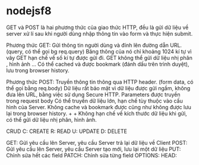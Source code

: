 # nodejsf8

GET và POST là hai phương thức của giao thức HTTP, đều là gửi dữ liệu về server xử lí sau khi người dùng nhập thông tin vào form và thực hiện submit.

Phương thức GET:
Gửi thông tin người dùng và đính lên đường dẫn URL. (query, có thể gọi bg req.query)
Băng thông của nó chỉ khoảng 1024 kí tự vì vây GET hạn chế về số kí tự được gửi đi.
GET không thể gửi dữ liệu nhị phân , hình ảnh ...
Có thể cached và được bookmark (đánh dấu trên trình duyệt), lưu trong browser history.

Phương thức POST:
Truyền thông tin thông qua HTTP header. (form data, có thể gọi bằng req.body)
Dữ liệu rất bảo mật vì dữ liệu được gửi ngầm, không đưa lên URL, bằng việc sử dụng Secure HTTP.
Parameters được truyền trong request body
Có thể truyền dữ liệu lớn, hạn chế tùy thuộc vào cấu hình của Server.
Không cache và bookmark được cũng như không được lưu lại trong browser history. + + Không hạn chế về kích thước dữ liệu khi gửi, có thể gửi dữ liệu nhị phân, hình ảnh.

CRUD
C: CREATE
R: READ
U: UPDATE
D: DELETE

GET: Gửi yêu cầu lên Server, yêu cầu Server trả lại dữ liệu về Client
POST: Gửi yêu cầu lên Server, yêu cầu Server tạo mới, lưu lại một dữ liệu
PUT: Chỉnh sửa hết các field
PATCH: Chỉnh sửa từng field
OPTIONS:
HEAD:
